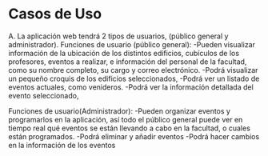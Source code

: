 # Casos de Uso

A. La aplicación web tendrá 2 tipos de usuarios, (público general y administrador).
Funciones de usuario (público general):
-Pueden visualizar información de la ubicación de los distintos edificios, cubículos de los profesores, eventos a realizar, e información del personal de la facultad,  como su nombre completo, su cargo y correo electrónico.
-Podrá visualizar un pequeño croquis de los edificios seleccionados,
-Podrá ver un listado de eventos actuales, como venideros.
-Podrá ver la información detallada del evento seleccionado,

Funciones de usuario(Administrador):
-Pueden organizar eventos y programarlos en la aplicación, así todo el público general puede ver en tiempo real qué eventos se están llevando a cabo en la facultad, o cuales están programados.
-Podrá eliminar y añadir eventos
-Podrá hacer cambios en la información de los eventos

